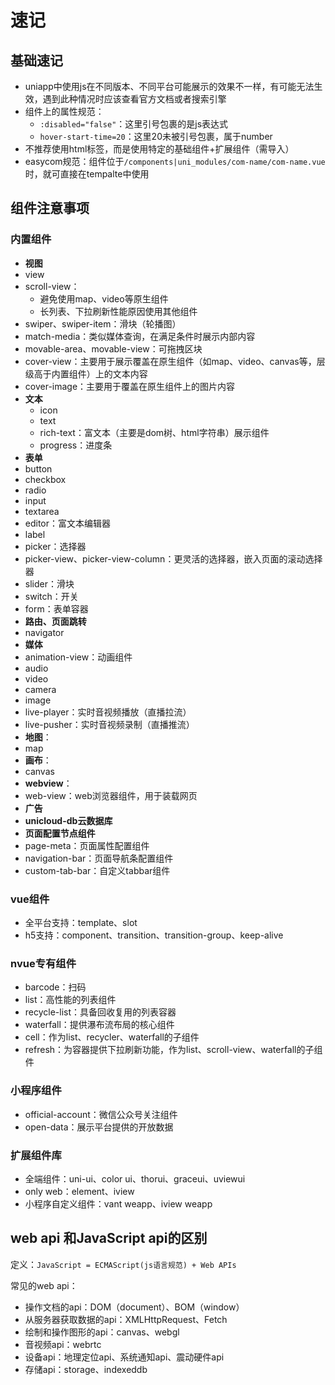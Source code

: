 # 速记

## 基础速记

- uniapp中使用js在不同版本、不同平台可能展示的效果不一样，有可能无法生效，遇到此种情况时应该查看官方文档或者搜索引擎
- 组件上的属性规范：
  - `:disabled="false"`：这里引号包裹的是js表达式
  - `hover-start-time=20`：这里20未被引号包裹，属于number
- 不推荐使用html标签，而是使用特定的基础组件+扩展组件（需导入）
- easycom规范：组件位于`/components|uni_modules/com-name/com-name.vue`时，就可直接在tempalte中使用

## 组件注意事项

### 内置组件

- **视图**
- view
- scroll-view：
  - 避免使用map、video等原生组件
  - 长列表、下拉刷新性能原因使用其他组件
- swiper、swiper-item：滑块（轮播图）
- match-media：类似媒体查询，在满足条件时展示内部内容
- movable-area、movable-view：可拖拽区块
- cover-view：主要用于展示覆盖在原生组件（如map、video、canvas等，层级高于内置组件）上的文本内容
- cover-image：主要用于覆盖在原生组件上的图片内容
- **文本**
  - icon
  - text
  - rich-text：富文本（主要是dom树、html字符串）展示组件
  - progress：进度条
- **表单**
- button
- checkbox
- radio
- input
- textarea
- editor：富文本编辑器
- label
- picker：选择器
- picker-view、picker-view-column：更灵活的选择器，嵌入页面的滚动选择器
- slider：滑块
- switch：开关
- form：表单容器
- **路由、页面跳转**
- navigator
- **媒体**
- animation-view：动画组件
- audio
- video
- camera
- image
- live-player：实时音视频播放（直播拉流）
- live-pusher：实时音视频录制（直播推流）
- **地图**：
- map
- **画布**：
- canvas
- **webview**：
- web-view：web浏览器组件，用于装载网页
- **广告**
- **unicloud-db云数据库**
- **页面配置节点组件**
- page-meta：页面属性配置组件
- navigation-bar：页面导航条配置组件
- custom-tab-bar：自定义tabbar组件

### vue组件

- 全平台支持：template、slot
- h5支持：component、transition、transition-group、keep-alive

### nvue专有组件

- barcode：扫码
- list：高性能的列表组件
- recycle-list：具备回收复用的列表容器
- waterfall：提供瀑布流布局的核心组件
- cell：作为list、recycler、waterfall的子组件
- refresh：为容器提供下拉刷新功能，作为list、scroll-view、waterfall的子组件

### 小程序组件

- official-account：微信公众号关注组件
- open-data：展示平台提供的开放数据

### 扩展组件库

- 全端组件：uni-ui、color ui、thorui、graceui、uviewui
- only web：element、iview
- 小程序自定义组件：vant weapp、iview weapp


## web api 和JavaScript api的区别

定义：`JavaScript = ECMAScript(js语言规范) + Web APIs`

常见的web api：
- 操作文档的api：DOM（document）、BOM（window）
- 从服务器获取数据的api：XMLHttpRequest、Fetch
- 绘制和操作图形的api：canvas、webgl
- 音视频api：webrtc
- 设备api：地理定位api、系统通知api、震动硬件api
- 存储api：storage、indexeddb


